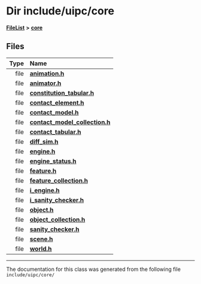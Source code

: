 

# Dir include/uipc/core



[**FileList**](files.md) **>** [**core**](dir_eca9d1283f7cad9ff89c5ab44937d4d9.md)












## Files

| Type | Name |
| ---: | :--- |
| file | [**animation.h**](animation_8h.md) <br> |
| file | [**animator.h**](animator_8h.md) <br> |
| file | [**constitution\_tabular.h**](constitution__tabular_8h.md) <br> |
| file | [**contact\_element.h**](contact__element_8h.md) <br> |
| file | [**contact\_model.h**](contact__model_8h.md) <br> |
| file | [**contact\_model\_collection.h**](contact__model__collection_8h.md) <br> |
| file | [**contact\_tabular.h**](contact__tabular_8h.md) <br> |
| file | [**diff\_sim.h**](diff__sim_8h.md) <br> |
| file | [**engine.h**](engine_8h.md) <br> |
| file | [**engine\_status.h**](engine__status_8h.md) <br> |
| file | [**feature.h**](feature_8h.md) <br> |
| file | [**feature\_collection.h**](feature__collection_8h.md) <br> |
| file | [**i\_engine.h**](i__engine_8h.md) <br> |
| file | [**i\_sanity\_checker.h**](i__sanity__checker_8h.md) <br> |
| file | [**object.h**](object_8h.md) <br> |
| file | [**object\_collection.h**](object__collection_8h.md) <br> |
| file | [**sanity\_checker.h**](sanity__checker_8h.md) <br> |
| file | [**scene.h**](scene_8h.md) <br> |
| file | [**world.h**](world_8h.md) <br> |



























































------------------------------
The documentation for this class was generated from the following file `include/uipc/core/`


